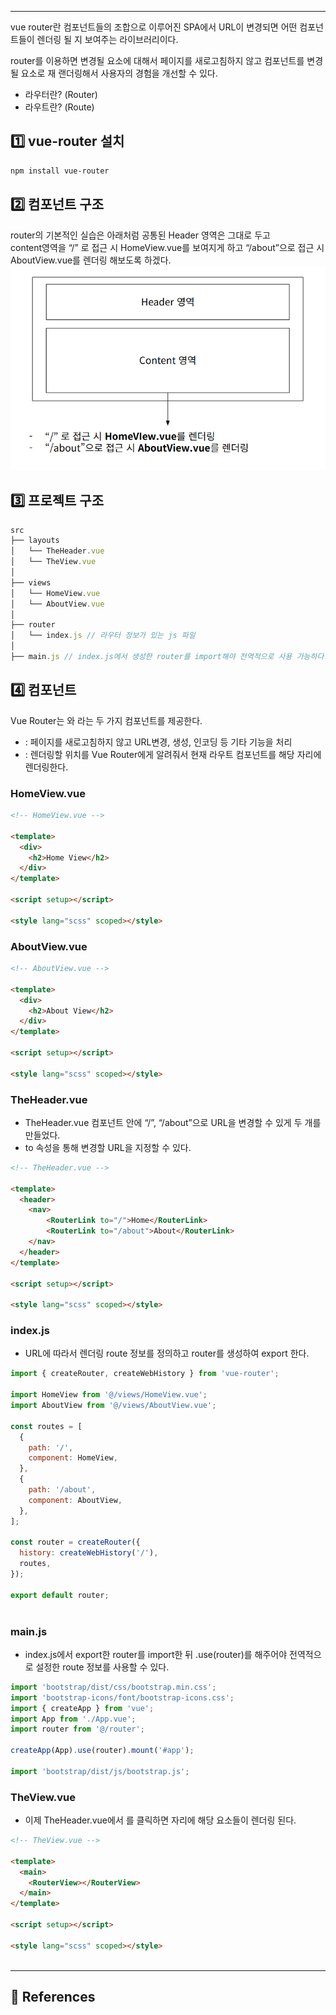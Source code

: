   
---  
vue router란 컴포넌트들의 조합으로 이루어진 SPA에서 URL이 변경되면 어떤 컴포넌트들이 렌더링 될 지 보여주는 라이브러리이다.  
  
router를 이용하면 변경될 요소에 대해서 페이지를 새로고침하지 않고 컴포넌트를 변경 될 요소로 재 랜더링해서 사용자의 경험을 개선할 수 있다.  
  
* 라우터란? (Router)  
* 라우트란? (Route)  
  
## 1️⃣ vue-router 설치  
```bash  
npm install vue-router  
```  
  
## 2️⃣ 컴포넌트 구조  
router의 기본적인 실습은 아래처럼 공통된 Header 영역은 그대로 두고  
content영역을 “/” 로 접근 시 HomeView.vue를 보여지게 하고 “/about”으로 접근 시 AboutView.vue를 렌더링 해보도록 하겠다.  
![IMAGE](https://raw.githubusercontent.com/nogi-bot/resources/main/jeygeon/images/5fedf0a6-715b-44a4-b5a4-a4b1f3296fc4-image.png)  
  
## 3️⃣ 프로젝트 구조  
```javascript  
src
├── layouts
│   └── TheHeader.vue
│   └── TheView.vue
│
├── views
│   └── HomeView.vue
│   └── AboutView.vue
│
├── router
│   └── index.js // 라우터 정보가 있는 js 파일
│
├── main.js // index.js에서 생성한 router를 import해야 전역적으로 사용 가능하다.  
```  
  
## 4️⃣ 컴포넌트  
Vue Router는 <RouterLink>와 <RouterView>라는 두 가지 컴포넌트를 제공한다.  
* <RouterLink> : 페이지를 새로고침하지 않고 URL변경, 생성, 인코딩 등 기타 기능을 처리  
* <RouterView> : 렌더링할 위치를 Vue Router에게 알려줘서 현재 라우트 컴포넌트를 해당 자리에 렌더링한다.  
  
### HomeView.vue  
```html  
<!-- HomeView.vue -->

<template>
  <div>
    <h2>Home View</h2>
  </div>
</template>

<script setup></script>

<style lang="scss" scoped></style>  
```  
### AboutView.vue  
```html  
<!-- AboutView.vue -->

<template>
  <div>
    <h2>About View</h2>
  </div>
</template>

<script setup></script>

<style lang="scss" scoped></style>  
```  
### TheHeader.vue  
* TheHeader.vue 컴포넌트 안에 “/”, “/about”으로 URL을 변경할 수 있게 <RouterLink> 두 개를 만들었다.   
* to 속성을 통해 변경할 URL을 지정할 수 있다.  
```html  
<!-- TheHeader.vue -->

<template>
  <header>
    <nav>
	    <RouterLink to="/">Home</RouterLink>
	    <RouterLink to="/about">About</RouterLink>
    </nav>
  </header>
</template>

<script setup></script>

<style lang="scss" scoped></style>  
```  
### index.js  
* URL에 따라서 렌더링 route 정보를 정의하고 router를 생성하여 export 한다.  
```javascript  
import { createRouter, createWebHistory } from 'vue-router';

import HomeView from '@/views/HomeView.vue';
import AboutView from '@/views/AboutView.vue';

const routes = [
  {
    path: '/',
    component: HomeView,
  },
  {
    path: '/about',
    component: AboutView,
  },
];

const router = createRouter({
  history: createWebHistory('/'),
  routes,
});

export default router;
  
```  
### main.js  
* index.js에서 export한 router를 import한 뒤 .use(router)를 해주어야 전역적으로 설정한 route 정보를 사용할 수 있다.  
```javascript  
import 'bootstrap/dist/css/bootstrap.min.css';
import 'bootstrap-icons/font/bootstrap-icons.css';
import { createApp } from 'vue';
import App from './App.vue';
import router from '@/router';

createApp(App).use(router).mount('#app');

import 'bootstrap/dist/js/bootstrap.js';  
```  
### TheView.vue  
* 이제 TheHeader.vue에서 <RouteLink>를 클릭하면 <RouterView> 자리에 해당 요소들이 렌더링 된다.  
```html  
<!-- TheView.vue -->

<template>
  <main>
    <RouterView></RouterView>
  </main>
</template>

<script setup></script>

<style lang="scss" scoped></style>
  
```  
  
  
  
---  
## 📌 References  
  
  
  
